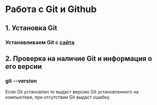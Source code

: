 # Работа с Git и Github

## 1. Установка Git 

### Устанавливаем Git с [сайта](https://git-scm.com/download)

## 2. Проверка на наличие Git и информация о его версии

### **git --version**
Если Git установлен то выдаст версию Git установленного на компьютере, при отсутствии Git выдаст ошибку.

